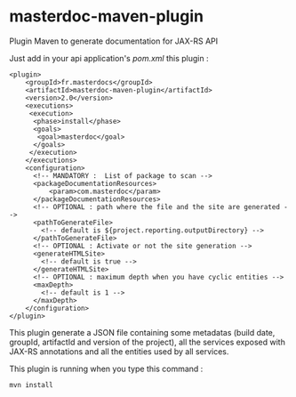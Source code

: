 masterdoc-maven-plugin
======================

Plugin Maven to generate documentation for JAX-RS API

Just add in your api application's <i>pom.xml</i> this plugin : 
```
<plugin>
    <groupId>fr.masterdocs</groupId>
    <artifactId>masterdoc-maven-plugin</artifactId>
    <version>2.0</version>
    <executions>
     <execution>
      <phase>install</phase>
      <goals>
       <goal>masterdoc</goal>
      </goals>
     </execution>
    </executions>
    <configuration>
      <!-- MANDATORY :  List of package to scan -->
      <packageDocumentationResources>
          <param>com.masterdoc</param> 
      </packageDocumentationResources>
      <!-- OPTIONAL : path where the file and the site are generated -->
      <pathToGenerateFile>
        <!-- default is ${project.reporting.outputDirectory} -->
      </pathToGenerateFile>
      <!-- OPTIONAL : Activate or not the site generation -->
      <generateHTMLSite>
        <!-- default is true -->
      </generateHTMLSite>
      <!-- OPTIONAL : maximum depth when you have cyclic entities -->
      <maxDepth>
        <!-- default is 1 -->
      </maxDepth>
    </configuration>
</plugin>
```

This plugin generate a JSON file containing some metadatas (build date, groupId, artifactId and version of the project), all the services exposed with JAX-RS annotations and all the entities used by all services.

This plugin is running when you type this command : 
```
mvn install
```
